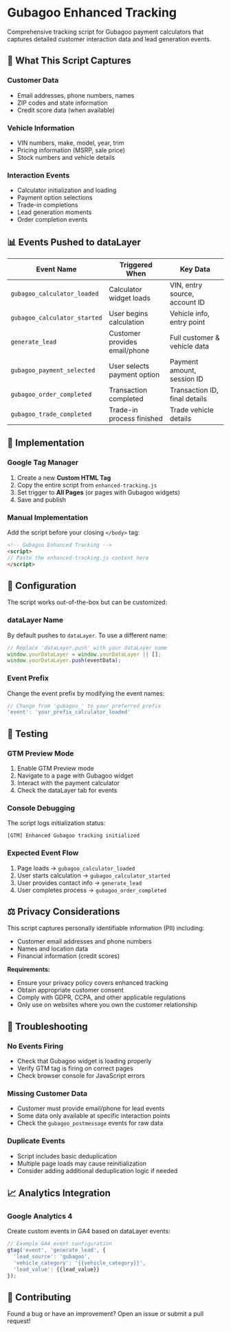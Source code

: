 # Gubagoo Enhanced Tracking

Comprehensive tracking script for Gubagoo payment calculators that captures detailed customer interaction data and lead generation events.

## 🎯 What This Script Captures

### Customer Data
- Email addresses, phone numbers, names
- ZIP codes and state information
- Credit score data (when available)

### Vehicle Information
- VIN numbers, make, model, year, trim
- Pricing information (MSRP, sale price)
- Stock numbers and vehicle details

### Interaction Events
- Calculator initialization and loading
- Payment option selections
- Trade-in completions
- Lead generation moments
- Order completion events

## 📊 Events Pushed to dataLayer

| Event Name | Triggered When | Key Data |
|------------|----------------|----------|
| `gubagoo_calculator_loaded` | Calculator widget loads | VIN, entry source, account ID |
| `gubagoo_calculator_started` | User begins calculation | Vehicle info, entry point |
| `generate_lead` | Customer provides email/phone | Full customer & vehicle data |
| `gubagoo_payment_selected` | User selects payment option | Payment amount, session ID |
| `gubagoo_order_completed` | Transaction completed | Transaction ID, final details |
| `gubagoo_trade_completed` | Trade-in process finished | Trade vehicle details |

## 🚀 Implementation

### Google Tag Manager
1. Create a new **Custom HTML Tag**
2. Copy the entire script from `enhanced-tracking.js`
3. Set trigger to **All Pages** (or pages with Gubagoo widgets)
4. Save and publish

### Manual Implementation
Add the script before your closing `</body>` tag:

```html
<!-- Gubagoo Enhanced Tracking -->
<script>
// Paste the enhanced-tracking.js content here
</script>
```

## 🔧 Configuration

The script works out-of-the-box but can be customized:

### dataLayer Name
By default pushes to `dataLayer`. To use a different name:

```javascript
// Replace 'dataLayer.push' with your dataLayer name
window.yourDataLayer = window.yourDataLayer || [];
window.yourDataLayer.push(eventData);
```

### Event Prefix
Change the event prefix by modifying the event names:

```javascript
// Change from 'gubagoo_' to your preferred prefix
'event': 'your_prefix_calculator_loaded'
```

## 🧪 Testing

### GTM Preview Mode
1. Enable GTM Preview mode
2. Navigate to a page with Gubagoo widget
3. Interact with the payment calculator
4. Check the dataLayer tab for events

### Console Debugging
The script logs initialization status:
```
[GTM] Enhanced Gubagoo tracking initialized
```

### Expected Event Flow
1. Page loads → `gubagoo_calculator_loaded`
2. User starts calculation → `gubagoo_calculator_started`  
3. User provides contact info → `generate_lead`
4. User completes process → `gubagoo_order_completed`

## ⚖️ Privacy Considerations

This script captures personally identifiable information (PII) including:
- Customer email addresses and phone numbers
- Names and location data
- Financial information (credit scores)

**Requirements:**
- Ensure your privacy policy covers enhanced tracking
- Obtain appropriate customer consent
- Comply with GDPR, CCPA, and other applicable regulations
- Only use on websites where you own the customer relationship

## 🐛 Troubleshooting

### No Events Firing
- Check that Gubagoo widget is loading properly
- Verify GTM tag is firing on correct pages
- Check browser console for JavaScript errors

### Missing Customer Data
- Customer must provide email/phone for lead events
- Some data only available at specific interaction points
- Check the `gubagoo_postmessage` events for raw data

### Duplicate Events
- Script includes basic deduplication
- Multiple page loads may cause reinitialization
- Consider adding additional deduplication logic if needed

## 📈 Analytics Integration

### Google Analytics 4
Create custom events in GA4 based on dataLayer events:

```javascript
// Example GA4 event configuration
gtag('event', 'generate_lead', {
  'lead_source': 'gubagoo',
  'vehicle_category': '{{vehicle_category}}',
  'lead_value': {{lead_value}}
});
```

## 🤝 Contributing

Found a bug or have an improvement? Open an issue or submit a pull request!
